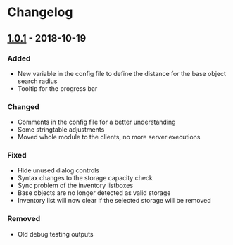 # Changelog

## [1.0.1] - 2018-10-19
### Added
- New variable in the config file to define the distance for the base object search radius
- Tooltip for the progress bar

### Changed
- Comments in the config file for a better understanding
- Some stringtable adjustments
- Moved whole module to the clients, no more server executions

### Fixed
- Hide unused dialog controls
- Syntax changes to the storage capacity check
- Sync problem of the inventory listboxes
- Base objects are no longer detected as valid storage
- Inventory list will now clear if the selected storage will be removed

### Removed
- Old debug testing outputs

[1.0.1]: https://github.com/KillahPotatoes/dubjunks-scripts/pull/11
